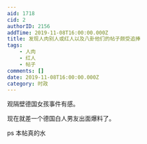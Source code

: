```yaml
---
aid: 1718
cid: 2
authorID: 2156
addTime: 2019-11-08T16:00:00.000Z
title: 发现人肉别人或红人以及八卦他们的帖子颇受追捧
tags:
    - 人肉
    - 红人
    - 帖子
comments: []
date: 2019-11-08T16:00:00.000Z
category: 时政
---
```


观隔壁德国女孩事件有感。

现在就差一个德国白人男友出面爆料了。

ps 本帖真的水
